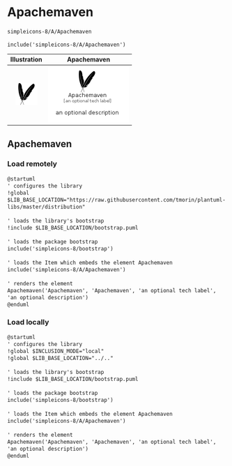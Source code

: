 # Apachemaven


```text
simpleicons-8/A/Apachemaven
```

```text
include('simpleicons-8/A/Apachemaven')
```



| Illustration | Apachemaven |
| :---: | :---: |
| ![illustration for Illustration](../../simpleicons-8/A/Apachemaven.png) | ![illustration for Apachemaven](../../simpleicons-8/A/Apachemaven.Local.png) |




## Apachemaven

### Load remotely
```plantuml
@startuml
' configures the library
!global $LIB_BASE_LOCATION="https://raw.githubusercontent.com/tmorin/plantuml-libs/master/distribution"

' loads the library's bootstrap
!include $LIB_BASE_LOCATION/bootstrap.puml

' loads the package bootstrap
include('simpleicons-8/bootstrap')

' loads the Item which embeds the element Apachemaven
include('simpleicons-8/A/Apachemaven')

' renders the element
Apachemaven('Apachemaven', 'Apachemaven', 'an optional tech label', 'an optional description')
@enduml
```

### Load locally
```plantuml
@startuml
' configures the library
!global $INCLUSION_MODE="local"
!global $LIB_BASE_LOCATION="../.."

' loads the library's bootstrap
!include $LIB_BASE_LOCATION/bootstrap.puml

' loads the package bootstrap
include('simpleicons-8/bootstrap')

' loads the Item which embeds the element Apachemaven
include('simpleicons-8/A/Apachemaven')

' renders the element
Apachemaven('Apachemaven', 'Apachemaven', 'an optional tech label', 'an optional description')
@enduml
```

